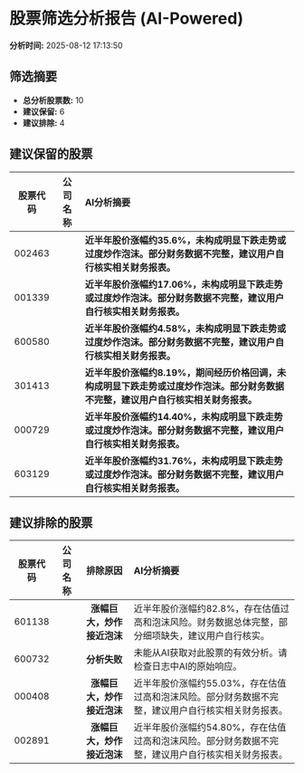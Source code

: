 # 股票筛选分析报告 (AI-Powered)

**分析时间:** 2025-08-12 17:13:50

## 筛选摘要

- **总分析股票数:** 10
- **建议保留:** 6
- **建议排除:** 4

## 建议保留的股票

| 股票代码 | 公司名称 | AI分析摘要 |
|:---:|:---:|:---|
| 002463 |  | **近半年股价涨幅约35.6%，未构成明显下跌走势或过度炒作泡沫。部分财务数据不完整，建议用户自行核实相关财务报表。** |
| 001339 |  | **近半年股价涨幅约17.06%，未构成明显下跌走势或过度炒作泡沫。部分财务数据不完整，建议用户自行核实相关财务报表。** |
| 600580 |  | **近半年股价涨幅约4.58%，未构成明显下跌走势或过度炒作泡沫。部分财务数据不完整，建议用户自行核实相关财务报表。** |
| 301413 |  | **近半年股价涨幅约8.19%，期间经历价格回调，未构成明显下跌走势或过度炒作泡沫。部分财务数据不完整，建议用户自行核实相关财务报表。** |
| 000729 |  | **近半年股价涨幅约14.40%，未构成明显下跌走势或过度炒作泡沫。部分财务数据不完整，建议用户自行核实相关财务报表。** |
| 603129 |  | **近半年股价涨幅约31.76%，未构成明显下跌走势或过度炒作泡沫。部分财务数据不完整，建议用户自行核实相关财务报表。** |

## 建议排除的股票

| 股票代码 | 公司名称 | 排除原因 | AI分析摘要 |
|:---:|:---:|:---:|:---|
| 601138 |  | **涨幅巨大，炒作接近泡沫** | 近半年股价涨幅约82.8%，存在估值过高和泡沫风险。财务数据总体完整，部分细项缺失，建议用户自行核实。 |
| 600732 |  | **分析失败** | 未能从AI获取对此股票的有效分析。请检查日志中AI的原始响应。 |
| 000408 |  | **涨幅巨大，炒作接近泡沫** | 近半年股价涨幅约55.03%，存在估值过高和泡沫风险。部分财务数据不完整，建议用户自行核实相关财务报表。 |
| 002891 |  | **涨幅巨大，炒作接近泡沫** | 近半年股价涨幅约54.80%，存在估值过高和泡沫风险。部分财务数据不完整，建议用户自行核实相关财务报表。 |
